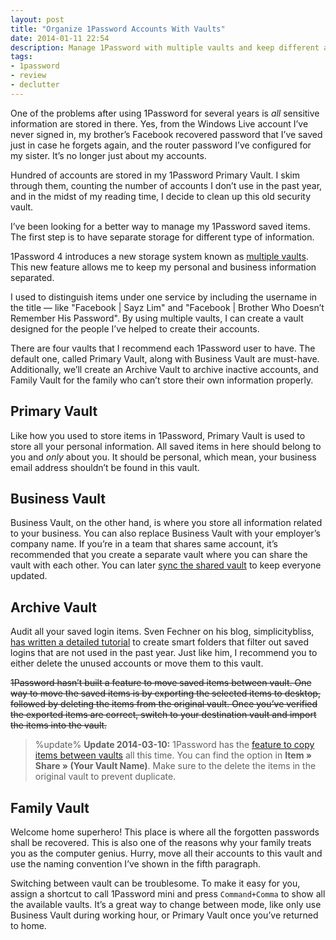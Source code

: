 ```yaml
---
layout: post
title: "Organize 1Password Accounts With Vaults"
date: 2014-01-11 22:54
description: Manage 1Password with multiple vaults and keep different accounts and passwords in separate location.
tags:
- 1password
- review
- declutter
---
```


One of the problems after using 1Password for several years is _all_ sensitive information are stored in there. Yes, from the Windows Live account I’ve never signed in, my brother’s Facebook recovered password that I’ve saved just in case he forgets again, and the router password I’ve configured for my sister. It’s no longer just about my accounts.

<!--more-->

Hundred of accounts are stored in my 1Password  Primary Vault. I skim through them,  counting the number of accounts I don’t use in the past year, and in the midst of my reading time, I decide to clean up this old security vault.

I’ve been looking for a better way to manage my 1Password saved items. The first step is to have separate storage for different type of information.

1Password 4 introduces a new storage system known as [multiple vaults][1811-001]. This new feature allows me to keep my personal and business information separated.

I used to distinguish items under one service by including the username in the  title — like  "Facebook | Sayz Lim" and "Facebook | Brother Who Doesn’t Remember His Password".  By using  multiple vaults, I can create a vault designed for the people I’ve helped to create their accounts.

There are four vaults that I recommend each 1Password user to have. The default one,  called Primary Vault, along with Business Vault are must-have.  Additionally, we’ll create an Archive Vault to archive inactive accounts, and Family Vault for the family who can’t store their own information properly.

## Primary Vault
Like how you used to store items in 1Password, Primary Vault is used to store all your personal information. All saved items in here should belong  to you and *only* about you. It should be personal, which mean, your business email address shouldn’t be found in this vault.

## Business Vault
Business Vault, on the other hand, is where you store all information related to your business. You can also replace Business Vault with your employer’s company name.  If you’re in a team that shares same account, it’s recommended that you create a separate vault where you can share the vault with each other. You can later [sync the shared vault][1811-002] to keep everyone updated.

## Archive Vault
Audit all your saved login items. Sven Fechner on his blog, simplicitybliss, [has written a detailed tutorial][1811-003] to create smart folders that filter out saved logins that are not used in the past year. Just like him, I recommend you to either delete the unused accounts or move them to this vault.

<del>1Password hasn’t built a feature to move saved items between vault. One way to move the saved items is by exporting the selected items to desktop, followed by deleting the items from the original vault. Once you’ve verified the exported items are correct, switch to your destination vault and import the items into the vault.</del>

> %update%
> **Update 2014-03-10:** 1Password has the [feature to copy items between vaults](https://twitter.com/1Password/status/443066610715082752) all this time. You can find the option in **Item » Share » (Your Vault Name)**. Make sure to the delete the items in the original vault to prevent duplicate.

## Family Vault
Welcome home superhero! This place is where all the forgotten passwords shall be recovered. This is also one of the reasons why your family treats you as the computer genius. Hurry, move all their accounts to this vault and use the naming convention I’ve shown in the fifth paragraph.

Switching between vault can be troublesome. To make it easy for you, assign a shortcut to call 1Password mini and press `Command+Comma` to show all the available vaults. It’s a great way to change between mode, like only use Business Vault during working hour, or Primary Vault once you’ve returned to home.

[1811-001]: http://learn.agilebits.com/1Password4/Mac/en/Features/multiple-vaults.html "Multiple Vaults - AgileBits"
[1811-002]: http://blog.agilebits.com/2013/11/13/1password-tip-how-to-create-share-a-vault-with-family-or-coworkers-mac/ "1Password tip: How to create, share a vault with family or coworkers ..."
[1811-003]: http://simplicitybliss.com/blog/your-annual-1password-clean-up "Your Annual 1Password Clean-Up – SimplicityBliss"
